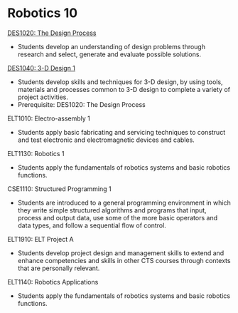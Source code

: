# Robotics 10

[DES1020: The Design Process](DES1020.md)
* Students develop an understanding of design problems through research and select, generate and evaluate possible solutions.

[DES1040: 3-D Design 1](DES1040.md)
* Students develop skills and techniques for 3-D design, by using tools, materials and processes common to 3-D design to complete a variety of project activities.
* Prerequisite: DES1020: The Design Process

ELT1010: Electro-assembly 1
* Students apply basic fabricating and servicing techniques to construct and test electronic and electromagnetic devices and cables.

ELT1130: Robotics 1
* Students apply the fundamentals of robotics systems and basic robotics functions.

CSE1110: Structured Programming 1
* Students are introduced to a general programming environment in which they write simple structured algorithms and programs that input, process and output data, use some of the more basic operators and data types, and follow a sequential flow of control.

ELT1910: ELT Project A
* Students develop project design and management skills to extend and enhance competencies and skills in other CTS courses through contexts that are personally relevant.

ELT1140: Robotics Applications
* Students apply the fundamentals of robotics systems and basic robotics functions.